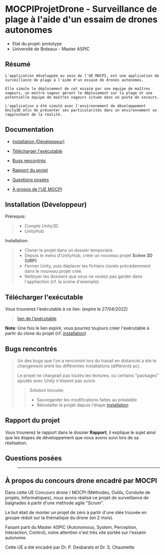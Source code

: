 # MOCPIProjetDrone - Surveillance de plage à l'aide d'un essaim de drones autonomes

* Etat du projet: prototype
* Université de Brdeaux - Master ASPIC

## Résumé

    L'application développée au sein de l'UE MOCPI, est une application de surveillance de plage à l'aide d'un essaim de drones autonomes.

    Elle simule le déploiement de cet essaim par une équipe de maîtres nageurs, un maître nageur gérant le déploiement sur la plage et une potentielle équipe de maîtres nageurs située dans un poste de secours.

    L'application a été simulé avec l'environnement de développement Unity3D afin de présenter ses particularités dans un environnement se rapprochant de la réalité.

## Documentation


* [Installation (Développeur)](#installation-développeur)

* [Télécharger l'exécutable](#télécharger-lexécutable)

* [Bugs rencontrés](#bugs-rencontrés)

* [Rapport du projet](#rapport-du-projet)

* [Questions posées](#questions-posées)

* [À propos de l'UE MOCPI](#à-propos-de-lue-mocpi)



## Installation (Développeur)

Prérequis:

> * Compte Unity3D
> * UnityHub

Installation:

> * Cloner le projet dans un dossier temporaire.
> * Depuis le menu d'UnityHub, créer un nouveau projet **Scène 3D (URP)**
> * Fermer Unity, puis déplacer les fichiers clonés précédemment dans le nouveau projet créé.
> * Nettoyer les dossiers que vous ne voulez pas garder dans l'appliaction (cf. la scène d'exemple).

## Télécharger l'exécutable

Vous trouverez l'exécutable à ce lien: (expire le 27/04/2022)

> [lien de l'exécutable](https://filesender.renater.fr/?s=download&token=893e9fe0-4bb0-438c-bd26-ddb4e34ae9d7)

**Note**: Une fois le lien expiré, vous pourrez toujours créer l'exécutable à partir du clone du projet (cf. [installation](#installation-développeur))

## Bugs rencontrés

> Un des bugs que l'on a rencontré lors du travail en distanciel a été le changement entre les différentes installations (différents pc).
>
> Le projet ne chargeait pas toutes les textures, ou certains "packages" ajoutés avec Unity n'étaient pas suivis.
>
>> Solution trouvée:
>> * Sauvegarder les modifications faites au préalable
>> * Réinstaller le projet depuis l'étape [installation](#installation-développeur)

## Rapport du projet

Vous trouverez le rapport dans le dossier **Rapport**, il explique le sujet ainsi que les étapes de développement que nous avons suivi lors de sa réalisation.

## Questions posées

> ---

## À propos du concours drone encadré par MOCPI

Dans cette UE Concours drone / MOCPI (Méthodes, Outils, Conduite de projets, Informatiques), nous avons réalisé ce projet de surveillance de baignades à partir d'une méthode agile "Scrum".

Le but était de monter un projet de zéro à partir d'une idée trouvée en groupe réduit sur la thématique du drone (en 2 mois).

Faisant parti du Master ASPIC (Autonomous, System, Perception, Interaction, Control), notre attention s'est très vite portée sur l'essaim autonome.

Cette UE a été encadré par Dr. P. Desbarats et Dr. S. Chaumette